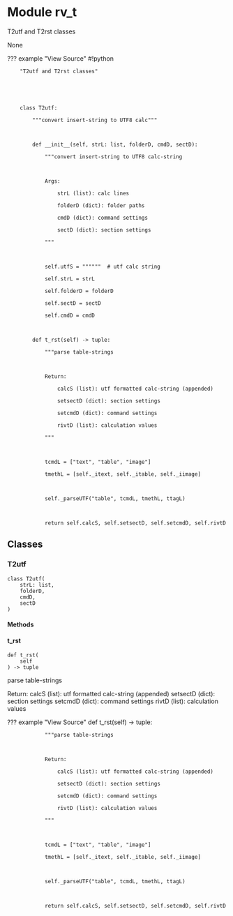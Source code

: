 # Module rv_t

T2utf and T2rst classes

None

??? example "View Source"
        #!python

        "T2utf and T2rst classes"

        

        

        class T2utf:

            """convert insert-string to UTF8 calc"""

        

            def __init__(self, strL: list, folderD, cmdD, sectD):

                """convert insert-string to UTF8 calc-string

        

                Args:

                    strL (list): calc lines

                    folderD (dict): folder paths

                    cmdD (dict): command settings

                    sectD (dict): section settings

                """

        

                self.utfS = """"""  # utf calc string

                self.strL = strL

                self.folderD = folderD

                self.sectD = sectD

                self.cmdD = cmdD

        

            def t_rst(self) -> tuple:

                """parse table-strings

        

                Return:

                    calcS (list): utf formatted calc-string (appended)

                    setsectD (dict): section settings

                    setcmdD (dict): command settings

                    rivtD (list): calculation values

                """

        

                tcmdL = ["text", "table", "image"]

                tmethL = [self._itext, self._itable, self._iimage]

        

                self._parseUTF("table", tcmdL, tmethL, ttagL)

        

                return self.calcS, self.setsectD, self.setcmdD, self.rivtD

## Classes

### T2utf

```python3
class T2utf(
    strL: list,
    folderD,
    cmdD,
    sectD
)
```

#### Methods

    
#### t_rst

```python3
def t_rst(
    self
) -> tuple
```

    
parse table-strings

Return:
    calcS (list): utf formatted calc-string (appended)
    setsectD (dict): section settings
    setcmdD (dict): command settings
    rivtD (list): calculation values

??? example "View Source"
            def t_rst(self) -> tuple:

                """parse table-strings

        

                Return:

                    calcS (list): utf formatted calc-string (appended)

                    setsectD (dict): section settings

                    setcmdD (dict): command settings

                    rivtD (list): calculation values

                """

        

                tcmdL = ["text", "table", "image"]

                tmethL = [self._itext, self._itable, self._iimage]

        

                self._parseUTF("table", tcmdL, tmethL, ttagL)

        

                return self.calcS, self.setsectD, self.setcmdD, self.rivtD